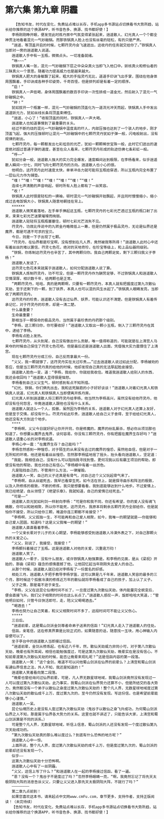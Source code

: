 # 第六集 第九章 阴霾
        【告知书友，时代在变化，免费站点难以长存，手机app多书源站点切换看书大势所趋，站长给你推荐的这个换源APP，听书音色多、换源、找书都好使！】
       李杨刚刚睁开眼，便发觉此时炼丹房中气氛变得紧张起来，逍遥散人、幻光真人一个个都全神贯注地看着混元一气妙融锅。而那铁锅真人脸上也没有丝毫的轻松，有的只是严肃。
       “逍遥，等顶盖开启的时候，七颗荇灵丹会飞速迸出，这收丹的任务就交给你了。”铁锅真人当即对一旁的逍遥散人说道。
       逍遥散人手中有一玉瓶，微微点头。一切准备就绪。
       “咻~~~”
       铁锅真人嘴一张，混元一气妙融锅下层之中朵朵真火当即飞入他口中。妖核真火和修仙者的三昧真火一个意思。随着功力提高威力也是越来越大。
       铁锅真人肥大的身躯飘了起来，粗大的手指灵巧无比，道道手印诀飞出手掌，围绕在他身体周围飘着，手印诀成各种手印姿势，千奇百怪，但是排列却是有着一定的顺序。
       “启！”
       铁锅真人一声低喝，身体周围飘着的数百手印诀一次性排成一道金光，然后射入了混元一气妙融锅之中。
       “砰！”
       犹如拔开一个瓶塞一样，混元一气妙融锅的顶盖化为一道流光冲天而起，铁锅真人手中发出道道妖元力，犹如丝线长条将顶盖束缚住。
       “逍遥，小心了！”收取顶盖的同时，铁锅真人一声大喝。
       逍遥散人也知道事情到了最重要的关头。
       经过不断灼烧的混元一气妙融锅中温度高的吓人，内部压强也达到了一个骇人的地步，刚才顶盖飞起，强大的压强顿时让混元一气妙融锅中的七颗荇灵丹犹如子弹一般，闪电般射出，没有规律的射出。
       七颗荇灵丹，每一颗都发出七彩炫目的光芒，犹如一颗颗稀世宝珠一般，此时它们迸出的速度绝对超过普通子弹的速度，甚至在众人看来，七颗荇灵丹形成的轨迹仿佛七条彩虹一般。
       “呼——”
       犹如分身一般，逍遥散人强大的实力完全爆发，速度瞬间达到极限，在李杨看来，似乎逍遥散人瞬间一分七，同时飞向七颗荇灵丹的方向。逍遥散人也小心的很。
       他明白，这荇灵丹此时速度太快，单单冲击力就可能将玉瓶给穿透，所以玉瓶内完全布置了一层仙元力作为铺垫。
       “噗！”“噗！”“噗！”“噗！”“噗！”“噗！”“噗！”
       连续七声清脆的声音响起，顿时所有人脸上都有了一丝笑容。
       “收！”
       铁锅真人此时很是轻松的一拂袖，顿时混元一气妙融锅开始飘起，并且同时慢慢缩小，缩小成过去电饭锅大小，铁锅真人随意地朝挂在背上。
       ××××××
       逍遥散人微笑着落地，左手单手捧起这玉瓶，七颗荇灵丹的七彩光芒透过玉瓶的瓶口射了出来，束束七彩光芒迷蒙璀璨而绚丽。
       逍遥散人轻轻将玉瓶瓶塞塞住，顿时七彩光芒消失不见。
       荇灵丹，功效比传说中的九转金丹略微低上一筹，但是仍然属于极品灵丹，无论是仙界还是魔界，都是可遇不可求的宝贝。
       今日，则是一下子出现了七颗。
       “荇灵丹，在仙界都是珍宝啊，没有想到在凡人界，竟然被我等所得！”逍遥散人此时心中还有着丝丝的难以置信，荇灵七色花，绝对的天地奇珍，在珍宝等级上，和上品仙器同级别。
       “铁锅，你炼制这荇灵丹也辛苦了，其中两颗归你。我自己两颗足矣，剩下三颗归我义子李杨！”
       逍遥散人发话了。
       这荇灵七色花本来就属于逍遥散人，如何分配逍遥散人说了算。
       铁锅真人炼制荇灵丹，功不可没，但是一颗荇灵丹作为酬劳足够，不过铁锅真人和逍遥散人交情深厚，相识数千年，给两颗也是正常。
       “两颗荇灵丹，哈哈，真的是两颗啊，只要有一颗荇灵丹，本真人就有把握度过第九次散仙天劫，至于还剩下的一颗，到了妖界，本真人也可以混的风生水起了。”铁锅真人眼睛发亮，当即收了两颗荇灵丹。
       这荇灵丹的珍贵，逍遥散人没有去过仙界、妖界，可能认识还不清楚。但是铁锅真人有着传承记忆，对于荇灵丹的珍贵，却是一清二楚。
       什么最重要？
       生命最重要！
       那相当于一颗保命的极品灵丹，当然属于最珍贵的丹药那个级别。
       “李杨，这三颗归你，你可要收好！”逍遥散人又取出一颗小玉瓶，倒入了三颗荇灵丹在其中，递给了李杨。
       李杨有点脸上发热。
       七颗荇灵丹，从头到尾，自己没有做出什么贡献，唯一值得称道的，可能就是在上清宫人马来夺的时候自己保住了荇灵七色花吧。但是最后还是逍遥散人出面，凭借强大实力震慑住了上清宫。
       现在七颗荇灵丹分成三份，自己反而拿最大一份。
       “义父，我一颗就够了，这荇灵丹实在太过珍贵……”过去逍遥散人说过如此分配，李杨被劝的答应，但是当三颗荇灵丹真的给他的时候，他却发现自己真的无法厚起脸皮接受。
       逍遥散人脸色一变，道：“李杨，我给你，你就给我收住。难道我逍遥散人给别人的东西，我还会收回吗？”逍遥散人显得很是恼怒。
       李杨看到自己义父生气，顿时感到有点不知所措。
       “幻光、铁锅，你们俩先出去，我和这死脑筋的小子好好谈谈！”逍遥散人对着幻光真人和铁锅真人说道，幻光真人和铁锅真人当即便离开炼丹房。
       幻光真人听到逍遥散人将三颗荇灵丹给李杨，他当然为李杨高兴，虽然没有给他荇灵丹，他却没有任何怨言，毕竟逍遥散人跟他也没有什么关系。
       逍遥散人就这么一个人，孤傲，虽然因为李杨的关系，逍遥散人对于幻光真人还算上友好，但是至于交情，却没有什么。荇灵丹如此珍贵，逍遥散人给自己义子舍得，至于给给幻光真人，他还没有大方到这个地步。
       ****
       “李杨啊，义父今日就好好让你开开窍，你是修魔的，魔界的纷乱厮杀，想必你从项羽那也知道了。你想要从魔界去鬼界，谈何容易，你没有三颗荇灵丹，你有把握在魔界生存好吗？”逍遥散人语重心长的对李杨说道。
       李杨心中一震：“在魔界生存？自己能吗？”
       李杨忽然感到一种惶恐，对于陌生的从来没有去过的魔界的惶恐，虽然他自信，但是对于一无所知的环境，他还是有着丝丝惶恐。忽然那李杨猛地摇了摇头，抬头看向逍遥散人，坚定道：
       “我能，我相信自己，没有什么可以阻挡我寻找到雪。更何况我以后有霸王项羽的帮助，即使没有他的帮助，我也对自己有信心。”李杨眼中有着一丝厉色。
       凡是阻挡自己的，不管用什么方法，一律摧毁。
       逍遥散人一笑，自己的义子还真是有骨气，对自己这个义父玩起骨气来了。
       “李杨啊，自从丝姬死去，我早已看穿生死。如今活在世上，就是探寻曲乐和阵法的极致，以及人所修炼的极致，不断的修炼，我只是想要看看，我到底能够达到什么地步。不过爱情上，我已经绝望，自从领悟了《绝望乐章》，我就知道，自己的爱情已经死去。”
       “可是——”
       逍遥散人目光犹如利剑一样射向李杨：“可是你和我不同，你还有希望，你的爱人没有魂飞魄散，你可以和她相聚，所以你不能死，这荇灵丹，我原本将剩余五颗荇灵丹全部给你，但是就怕你不接受，所以只给你三颗，难道你连三颗都不肯接受？”
       “李杨啊，义父孤独一生，不可能再和自己爱人相聚，如今，我唯一的期望就是——你能够和自己爱人团圆，知道吗？这是义父我唯一的期望！”
       逍遥散人直直看着李杨。
       一个父亲长辈对于儿子的关心期望，李杨能够感受到逍遥散人冷漠外表之下，对自己那颗火热的关爱之心。
       “义父，别说了，我接受，我接受！”
       李杨颤抖着接过了玉瓶。这是逍遥散人对他的关爱，沉重逾万钧！
       逍遥散人笑了。
       逍遥散人一辈子，没有什么朋友，或许铁锅真人勉强算是。和李杨的见面，是从《梁祝》开始的，那曲《梁祝》蕴含的感情震撼了他，让他回忆起当年刚刚失去爱人的自己。
       从那个时候，逍遥散人就已经对李杨有了一份莫名的好感。
       相处三月，逍遥散人手把手教导李杨学笛，这可以算是几千年来，逍遥散人笑容的最多的三个月，那时候这个孤傲冷漠的修炼近万年的散仙就将李杨看成了自己的孩子，加上认了义子。
       父子之情，那是毫不逊于亲生。
       “李杨，义父在这昆仑仙境时间不长了，一旦度过第九次散仙天劫，体内能量完全蜕变后，便会直接飞升。我们父子相聚的时间也这么长点了。”逍遥散人感叹一声，旋即哈哈大笑道，：“管他明日如何，只管今日快活即可，走，陪义父喝喝酒去。”
       “喝酒去！”
       李杨也努力让自己笑着，和义父相聚时间不多了，这段时间可不能让义父伤心。
       *****
       三日后。
       “逍遥前辈，这是蜀山剑派金剑尊者命弟子送来的信函！”幻光真人走入了逍遥散人的住处。
       信函，亲笔信，这在修真界算是比较正式的，如果随意的话，随意找一玉块，用心神输入内容便可以了。
       坐于亭台中的逍遥散人当即接过信函。
       “逍遥前辈，金剑从修炼起，也有近八千年，然，散仙天劫威力非同小可，对于第八次散仙天劫，晚辈也有所耳闻，相信也能勉强度过，可是这第九次散仙天劫，晚辈实在是没有信心。不知前辈渡第九次散仙天劫的时候，能否让晚辈来观礼呢？”这是信函内容的第一段落。
       逍遥散人一笑：“这个金剑，难道不可以问他蜀山剑派在仙界的前辈么？上清宫和蜀山剑派有通仙界信息之法，外人不知，我还是知道的！”
       逍遥散人笑着看向第二段落。
       “晚辈也曾经询问过仙界前辈，可是，凡人界无数星球地域，我蜀山剑派竟然没有发现过一人可以度过第九次散仙天劫。此乃事实，我蜀山剑派在仙界势力还算不小，但是所结交的各大势力，竟然都没有一个弟子以散仙之身度过第九次散仙天劫的！整个凡人界，无数星球地域度过第八次散仙天劫的散仙成千上万，度过第九次的，至今仍然没有发现。写这份信，也是希望前辈能够小心谨慎。”
       逍遥散人一呆。
       昆仑仙境历史上是没有人度过第九次散仙天劫（鬼谷子以散仙之身飞升成功，为何蜀山剑派仙界之人不知，那是属于仙界各大势力的关系。这里也就不讲述了，只能告诉大家，上清宫和蜀山剑派算是不同的派系。）
       可是整个凡人界，无数星球地域，听信上信息，蜀山剑派的人还没有发现一个度过散仙第九次天劫成功的。
       “第九次散仙天劫真的那么难以度过么？到底有什么恐怖的地方呢？”
       逍遥散人心中一惊。
       上面所说，整个凡人界，度过第八次散仙天劫的成千上万，但是度过第九次的，蜀山剑派的前辈却还没有发现一个。
       似乎——
       这第九次散仙天劫十分恐怖啊。
       逍遥散人心中有了一丝阴霾。
       “义父，这信上写了什么？”和逍遥散人在一起的李杨接过信函，看了一遍。
       “恩？没有一个？鬼谷子不是度过了吗？”忽然李杨眼睛一亮，“啊，我竟然忘记了将先天太极阴阳大阵的消息告诉义父，只要让义父进入那先天太极阴阳大阵，不就行了吗？”
       ————————
       第二章九点前到！
       如果您喜欢这本书，请来起点中文网www.cmFu.com，章节更多，支持作者，支持正版阅读！（未完待续）
       【告知书友，时代在变化，免费站点难以长存，手机app多书源站点切换看书大势所趋，站长给你推荐的这个换源APP，听书音色多、换源、找书都好使！】